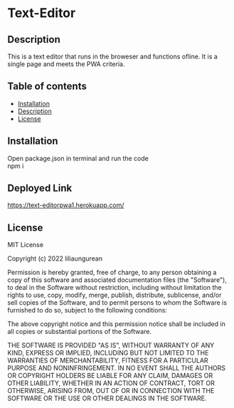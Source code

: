 # Text-Editor

## Description

This is a text editor that runs in the broweser and functions ofline. It is a single page and meets the PWA criteria. 

## Table of contents

- [Installation](#installation)
- [Description](#Description)
- [License](#license)

## Installation

Open package.json in terminal and run the code 
        <br>
        npm i

## Deployed Link

https://text-editorpwa1.herokuapp.com/

## License

MIT License

Copyright (c) 2022 liliaungurean

Permission is hereby granted, free of charge, to any person obtaining a copy of this software and associated documentation files (the "Software"), to deal in the Software without restriction, including without limitation the rights to use, copy, modify, merge, publish, distribute, sublicense, and/or sell copies of the Software, and to permit persons to whom the Software is furnished to do so, subject to the following conditions:

The above copyright notice and this permission notice shall be included in all copies or substantial portions of the Software.

THE SOFTWARE IS PROVIDED "AS IS", WITHOUT WARRANTY OF ANY KIND, EXPRESS OR IMPLIED, INCLUDING BUT NOT LIMITED TO THE WARRANTIES OF MERCHANTABILITY, FITNESS FOR A PARTICULAR PURPOSE AND NONINFRINGEMENT. IN NO EVENT SHALL THE AUTHORS OR COPYRIGHT HOLDERS BE LIABLE FOR ANY CLAIM, DAMAGES OR OTHER LIABILITY, WHETHER IN AN ACTION OF CONTRACT, TORT OR OTHERWISE, ARISING FROM, OUT OF OR IN CONNECTION WITH THE SOFTWARE OR THE USE OR OTHER DEALINGS IN THE SOFTWARE.